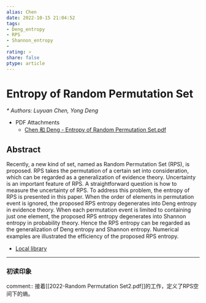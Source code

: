 ```yaml
---
alias: Chen
date: 2022-10-15 21:04:52
tags: 
- Deng_entropy
- RPS
- Shannon_entropy
- 
rating: ⭐
share: false
ptype: article
---
```


# Entropy of Random Permutation Set
<cite>* Authors: Luyuan Chen, Yong Deng</cite>
* PDF Attachments
	- [Chen 和 Deng - Entropy of Random Permutation Set.pdf](zotero://open-pdf/library/items/SYM6JUQX)

## Abstract

Recently, a new kind of set, named as Random Permutation Set (RPS), is proposed. RPS takes the permutation of a certain set into consideration, which can be regarded as a generalization of evidence theory. Uncertainty is an important feature of RPS. A straightforward question is how to measure the uncertainty of RPS. To address this problem, the entropy of RPS is presented in this paper. When the order of elements in permutation event is ignored, the proposed RPS entropy degenerates into Deng entropy in evidence theory. When each permutation event is limited to containing just one element, the proposed RPS entropy degenerates into Shannon entropy in probability theory. Hence the RPS entropy can be regarded as the generalization of Deng entropy and Shannon entropy. Numerical examples are illustrated the efﬁciency of the proposed RPS entropy.



* [Local library](zotero://select/items/1_EQF44NLE)

---

### 初读印象

comment:: 接着[[2022-Random Permutation Set2.pdf]]的工作，定义了RPS空间下的熵。


